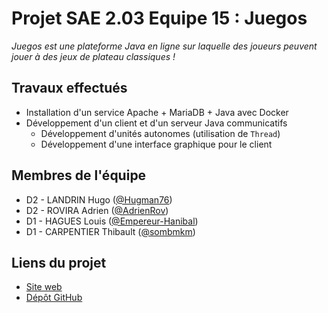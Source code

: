 # Projet SAE 2.03 Equipe 15 : Juegos
_Juegos est une plateforme Java en ligne sur laquelle des joueurs peuvent jouer à des jeux de plateau classiques !_

## Travaux effectués
- Installation d'un service Apache + MariaDB + Java avec Docker
- Développement d'un client et d'un serveur Java communicatifs
  - Développement d'unités autonomes (utilisation de `Thread`)
  - Développement d'une interface graphique pour le client

## Membres de l'équipe
- D2 - LANDRIN Hugo ([@Hugman76](https://github.com/Hugman76))
- D2 - ROVIRA Adrien ([@AdrienRov](https://github.com/AdrienRov))
- D1 - HAGUES Louis ([@Empereur-Hanibal](https://github.com/Empereur-Hanibal))
- D1 - CARPENTIER Thibault ([@sombmkm](https://github.com/sombmkm))

## Liens du projet
- [Site web](https://hugman76.github.io/docker-sae203/)
- [Dépôt GitHub](https://github.com/Hugman76/docker-sae203)

